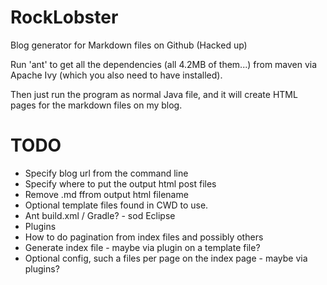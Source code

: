 RockLobster
===========

Blog generator for Markdown files on Github (Hacked up)

Run 'ant' to get all the dependencies (all 4.2MB of them...) from maven via Apache Ivy (which you also need to have installed).

Then just run the program as normal Java file, and it will create HTML pages for the markdown files on my blog.

TODO
====
* Specify blog url from the command line
* Specify where to put the output html post files
* Remove .md ffrom output html filename
* Optional template files found in CWD to use.
* Ant build.xml / Gradle? - sod Eclipse
* Plugins 
* How to do pagination from index files and possibly others
* Generate index file - maybe via plugin on a template file?
* Optional config, such a files per page on the index page - maybe via plugins?
